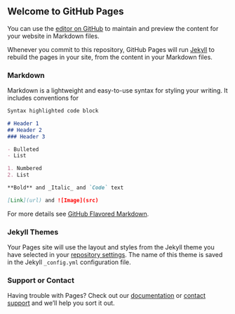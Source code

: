 <!DOCTYPE HTML>
<html>
<head>
<meta charset="UTF-8">
<meta name="viewport" content="width=device-width, initial-scale=1.0, maximum-scale=1.0, user-scalable=no">
<title>Как вырастить лук дома – 2 пошаговые инструкции</title>
<meta property="og:locale" content="ru_RU" />
<meta property="og:type" content="article" />
<meta property="og:title" content="Как вырастить лук дома – 2 пошаговые инструкции" />
<meta property="og:description" content="Выращиваем лук на перо в домашних условиях на подоконнике в воде или в грунте с помощью 2 пошаговых инструкций, советами и примечаниями по выращиванию зелени из севка и порея." />
<meta property="og:url" content="https://gardenerinfo.github.io/articles/index.html" />
  
## Welcome to GitHub Pages

You can use the [editor on GitHub](https://github.com/gardenerinfo/viewtopic/edit/gh-pages/index.md) to maintain and preview the content for your website in Markdown files.

Whenever you commit to this repository, GitHub Pages will run [Jekyll](https://jekyllrb.com/) to rebuild the pages in your site, from the content in your Markdown files.

### Markdown

Markdown is a lightweight and easy-to-use syntax for styling your writing. It includes conventions for

```markdown
Syntax highlighted code block

# Header 1
## Header 2
### Header 3

- Bulleted
- List

1. Numbered
2. List

**Bold** and _Italic_ and `Code` text

[Link](url) and ![Image](src)
```

For more details see [GitHub Flavored Markdown](https://guides.github.com/features/mastering-markdown/).

### Jekyll Themes

Your Pages site will use the layout and styles from the Jekyll theme you have selected in your [repository settings](https://github.com/gardenerinfo/viewtopic/settings/pages). The name of this theme is saved in the Jekyll `_config.yml` configuration file.

### Support or Contact

Having trouble with Pages? Check out our [documentation](https://docs.github.com/categories/github-pages-basics/) or [contact support](https://support.github.com/contact) and we’ll help you sort it out.
